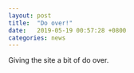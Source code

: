 ```yaml
---
layout: post
title:  "Do over!"
date:   2019-05-19 00:57:28 +0800
categories: news
---
```

Giving the site a bit of do over.